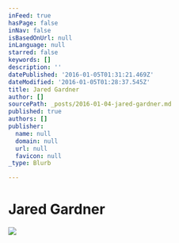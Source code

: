 ```yaml
---
inFeed: true
hasPage: false
inNav: false
isBasedOnUrl: null
inLanguage: null
starred: false
keywords: []
description: ''
datePublished: '2016-01-05T01:31:21.469Z'
dateModified: '2016-01-05T01:28:37.545Z'
title: Jared Gardner
author: []
sourcePath: _posts/2016-01-04-jared-gardner.md
published: true
authors: []
publisher:
  name: null
  domain: null
  url: null
  favicon: null
_type: Blurb

---
```

# Jared Gardner
![](https://the-grid-user-content.s3-us-west-2.amazonaws.com/9e0a1e2d-a913-4c07-a29d-d85692019071.jpg)
